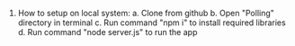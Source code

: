 1. How to setup on local system:
    a. Clone from github
    b. Open "Polling" directory in terminal
    c. Run command "npm i" to install required libraries
    d. Run command "node server.js" to run the app
 